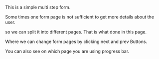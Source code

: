 This is a simple multi step form.

Some times one form page is not sufficient to get more details about the user.

so we can split it into different pages. That is what done in this page.

Where we can change form pages by clicking next and prev Buttons.

You can also see on which page you are using progress bar.

